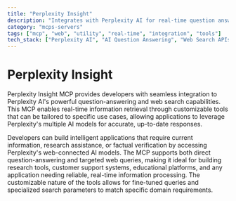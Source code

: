 ```yaml
---
title: "Perplexity Insight"
description: "Integrates with Perplexity AI for real-time question answering and web search using customizable tools across multiple models."
category: "mcps-servers"
tags: ["mcp", "web", "utility", "real-time", "integration", "tools"]
tech_stack: ["Perplexity AI", "AI Question Answering", "Web Search APIs", "Real-time Information Retrieval"]
---
```


# Perplexity Insight

Perplexity Insight MCP provides developers with seamless integration to Perplexity AI's powerful question-answering and web search capabilities. This MCP enables real-time information retrieval through customizable tools that can be tailored to specific use cases, allowing applications to leverage Perplexity's multiple AI models for accurate, up-to-date responses.

Developers can build intelligent applications that require current information, research assistance, or factual verification by accessing Perplexity's web-connected AI models. The MCP supports both direct question-answering and targeted web queries, making it ideal for building research tools, customer support systems, educational platforms, and any application needing reliable, real-time information processing. The customizable nature of the tools allows for fine-tuned queries and specialized search parameters to match specific domain requirements.
